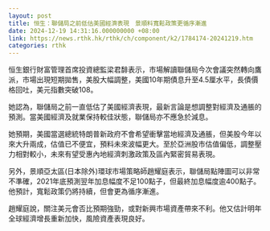 ```yaml
---
layout: post
title: 恒生：聯儲局之前低估美國經濟表現　景順料寬鬆政策更循序漸進
date: 2024-12-19 14:31:16.000000000 +08:00
link: https://news.rthk.hk/rthk/ch/component/k2/1784174-20241219.htm
categories: rthk
---
```


恒生銀行財富管理首席投資總監梁君馡表示，市場解讀聯儲局今次會議突然轉向鷹派，市場出現短期拋售，美股大幅調整，美國10年期債息升至4.5厘水平，長債價格回吐，美元指數突破108。

她認為，聯儲局之前一直低估了美國經濟表現，最新言論是想調整對經濟及通脹的預測。當美國經濟及就業保持較佳狀態，聯儲局亦不應急於減息。

她預期，美國當選總統特朗普新政府不會希望衝擊當地經濟及通脹，但美股今年以來大升兩成，估值已不便宜，預料未來波幅更大。至於亞洲股市估值偏低，調整壓力相對較小，未來有望受惠內地經濟刺激政策及區內緊密貿易表現。

另外，景順亞太區(日本除外)環球市場策略師趙耀庭表示，聯儲局點陣圖可以非常不準確，2021年底預測翌年加息幅度不足100點子，但最終加息幅度逾400點子。他預計，寬鬆政策仍將持續，但會更為循序漸進。

趙耀庭說，關注美元會否比預期強勁，或對新興市場資產帶來不利。他又估計明年全球經濟增長重新加快，風險資產表現良好。
